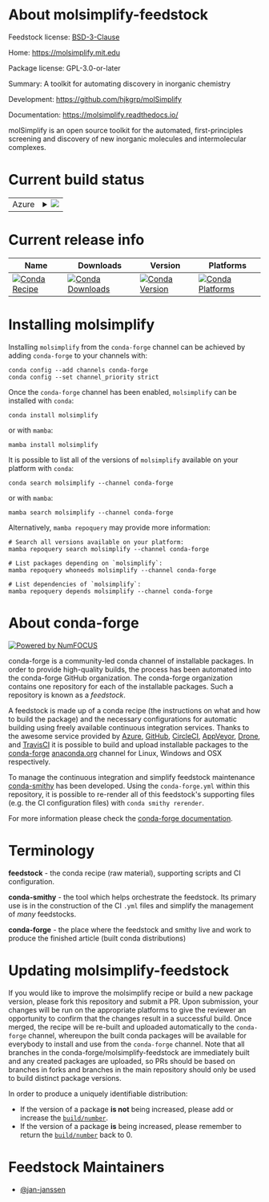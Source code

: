 About molsimplify-feedstock
===========================

Feedstock license: [BSD-3-Clause](https://github.com/conda-forge/molsimplify-feedstock/blob/main/LICENSE.txt)

Home: https://molsimplify.mit.edu

Package license: GPL-3.0-or-later

Summary: A toolkit for automating discovery in inorganic chemistry

Development: https://github.com/hjkgrp/molSimplify

Documentation: https://molsimplify.readthedocs.io/

molSimplify is an open source toolkit for the automated,
first-principles screening and discovery of new inorganic molecules
and intermolecular complexes.


Current build status
====================


<table>
    
  <tr>
    <td>Azure</td>
    <td>
      <details>
        <summary>
          <a href="https://dev.azure.com/conda-forge/feedstock-builds/_build/latest?definitionId=13914&branchName=main">
            <img src="https://dev.azure.com/conda-forge/feedstock-builds/_apis/build/status/molsimplify-feedstock?branchName=main">
          </a>
        </summary>
        <table>
          <thead><tr><th>Variant</th><th>Status</th></tr></thead>
          <tbody><tr>
              <td>linux_64_python3.10.____cpython</td>
              <td>
                <a href="https://dev.azure.com/conda-forge/feedstock-builds/_build/latest?definitionId=13914&branchName=main">
                  <img src="https://dev.azure.com/conda-forge/feedstock-builds/_apis/build/status/molsimplify-feedstock?branchName=main&jobName=linux&configuration=linux%20linux_64_python3.10.____cpython" alt="variant">
                </a>
              </td>
            </tr><tr>
              <td>linux_64_python3.11.____cpython</td>
              <td>
                <a href="https://dev.azure.com/conda-forge/feedstock-builds/_build/latest?definitionId=13914&branchName=main">
                  <img src="https://dev.azure.com/conda-forge/feedstock-builds/_apis/build/status/molsimplify-feedstock?branchName=main&jobName=linux&configuration=linux%20linux_64_python3.11.____cpython" alt="variant">
                </a>
              </td>
            </tr><tr>
              <td>linux_64_python3.12.____cpython</td>
              <td>
                <a href="https://dev.azure.com/conda-forge/feedstock-builds/_build/latest?definitionId=13914&branchName=main">
                  <img src="https://dev.azure.com/conda-forge/feedstock-builds/_apis/build/status/molsimplify-feedstock?branchName=main&jobName=linux&configuration=linux%20linux_64_python3.12.____cpython" alt="variant">
                </a>
              </td>
            </tr><tr>
              <td>linux_64_python3.8.____cpython</td>
              <td>
                <a href="https://dev.azure.com/conda-forge/feedstock-builds/_build/latest?definitionId=13914&branchName=main">
                  <img src="https://dev.azure.com/conda-forge/feedstock-builds/_apis/build/status/molsimplify-feedstock?branchName=main&jobName=linux&configuration=linux%20linux_64_python3.8.____cpython" alt="variant">
                </a>
              </td>
            </tr><tr>
              <td>linux_64_python3.9.____cpython</td>
              <td>
                <a href="https://dev.azure.com/conda-forge/feedstock-builds/_build/latest?definitionId=13914&branchName=main">
                  <img src="https://dev.azure.com/conda-forge/feedstock-builds/_apis/build/status/molsimplify-feedstock?branchName=main&jobName=linux&configuration=linux%20linux_64_python3.9.____cpython" alt="variant">
                </a>
              </td>
            </tr><tr>
              <td>osx_64_python3.10.____cpython</td>
              <td>
                <a href="https://dev.azure.com/conda-forge/feedstock-builds/_build/latest?definitionId=13914&branchName=main">
                  <img src="https://dev.azure.com/conda-forge/feedstock-builds/_apis/build/status/molsimplify-feedstock?branchName=main&jobName=osx&configuration=osx%20osx_64_python3.10.____cpython" alt="variant">
                </a>
              </td>
            </tr><tr>
              <td>osx_64_python3.11.____cpython</td>
              <td>
                <a href="https://dev.azure.com/conda-forge/feedstock-builds/_build/latest?definitionId=13914&branchName=main">
                  <img src="https://dev.azure.com/conda-forge/feedstock-builds/_apis/build/status/molsimplify-feedstock?branchName=main&jobName=osx&configuration=osx%20osx_64_python3.11.____cpython" alt="variant">
                </a>
              </td>
            </tr><tr>
              <td>osx_64_python3.12.____cpython</td>
              <td>
                <a href="https://dev.azure.com/conda-forge/feedstock-builds/_build/latest?definitionId=13914&branchName=main">
                  <img src="https://dev.azure.com/conda-forge/feedstock-builds/_apis/build/status/molsimplify-feedstock?branchName=main&jobName=osx&configuration=osx%20osx_64_python3.12.____cpython" alt="variant">
                </a>
              </td>
            </tr><tr>
              <td>osx_64_python3.8.____cpython</td>
              <td>
                <a href="https://dev.azure.com/conda-forge/feedstock-builds/_build/latest?definitionId=13914&branchName=main">
                  <img src="https://dev.azure.com/conda-forge/feedstock-builds/_apis/build/status/molsimplify-feedstock?branchName=main&jobName=osx&configuration=osx%20osx_64_python3.8.____cpython" alt="variant">
                </a>
              </td>
            </tr><tr>
              <td>osx_64_python3.9.____cpython</td>
              <td>
                <a href="https://dev.azure.com/conda-forge/feedstock-builds/_build/latest?definitionId=13914&branchName=main">
                  <img src="https://dev.azure.com/conda-forge/feedstock-builds/_apis/build/status/molsimplify-feedstock?branchName=main&jobName=osx&configuration=osx%20osx_64_python3.9.____cpython" alt="variant">
                </a>
              </td>
            </tr>
          </tbody>
        </table>
      </details>
    </td>
  </tr>
</table>

Current release info
====================

| Name | Downloads | Version | Platforms |
| --- | --- | --- | --- |
| [![Conda Recipe](https://img.shields.io/badge/recipe-molsimplify-green.svg)](https://anaconda.org/conda-forge/molsimplify) | [![Conda Downloads](https://img.shields.io/conda/dn/conda-forge/molsimplify.svg)](https://anaconda.org/conda-forge/molsimplify) | [![Conda Version](https://img.shields.io/conda/vn/conda-forge/molsimplify.svg)](https://anaconda.org/conda-forge/molsimplify) | [![Conda Platforms](https://img.shields.io/conda/pn/conda-forge/molsimplify.svg)](https://anaconda.org/conda-forge/molsimplify) |

Installing molsimplify
======================

Installing `molsimplify` from the `conda-forge` channel can be achieved by adding `conda-forge` to your channels with:

```
conda config --add channels conda-forge
conda config --set channel_priority strict
```

Once the `conda-forge` channel has been enabled, `molsimplify` can be installed with `conda`:

```
conda install molsimplify
```

or with `mamba`:

```
mamba install molsimplify
```

It is possible to list all of the versions of `molsimplify` available on your platform with `conda`:

```
conda search molsimplify --channel conda-forge
```

or with `mamba`:

```
mamba search molsimplify --channel conda-forge
```

Alternatively, `mamba repoquery` may provide more information:

```
# Search all versions available on your platform:
mamba repoquery search molsimplify --channel conda-forge

# List packages depending on `molsimplify`:
mamba repoquery whoneeds molsimplify --channel conda-forge

# List dependencies of `molsimplify`:
mamba repoquery depends molsimplify --channel conda-forge
```


About conda-forge
=================

[![Powered by
NumFOCUS](https://img.shields.io/badge/powered%20by-NumFOCUS-orange.svg?style=flat&colorA=E1523D&colorB=007D8A)](https://numfocus.org)

conda-forge is a community-led conda channel of installable packages.
In order to provide high-quality builds, the process has been automated into the
conda-forge GitHub organization. The conda-forge organization contains one repository
for each of the installable packages. Such a repository is known as a *feedstock*.

A feedstock is made up of a conda recipe (the instructions on what and how to build
the package) and the necessary configurations for automatic building using freely
available continuous integration services. Thanks to the awesome service provided by
[Azure](https://azure.microsoft.com/en-us/services/devops/), [GitHub](https://github.com/),
[CircleCI](https://circleci.com/), [AppVeyor](https://www.appveyor.com/),
[Drone](https://cloud.drone.io/welcome), and [TravisCI](https://travis-ci.com/)
it is possible to build and upload installable packages to the
[conda-forge](https://anaconda.org/conda-forge) [anaconda.org](https://anaconda.org/)
channel for Linux, Windows and OSX respectively.

To manage the continuous integration and simplify feedstock maintenance
[conda-smithy](https://github.com/conda-forge/conda-smithy) has been developed.
Using the ``conda-forge.yml`` within this repository, it is possible to re-render all of
this feedstock's supporting files (e.g. the CI configuration files) with ``conda smithy rerender``.

For more information please check the [conda-forge documentation](https://conda-forge.org/docs/).

Terminology
===========

**feedstock** - the conda recipe (raw material), supporting scripts and CI configuration.

**conda-smithy** - the tool which helps orchestrate the feedstock.
                   Its primary use is in the construction of the CI ``.yml`` files
                   and simplify the management of *many* feedstocks.

**conda-forge** - the place where the feedstock and smithy live and work to
                  produce the finished article (built conda distributions)


Updating molsimplify-feedstock
==============================

If you would like to improve the molsimplify recipe or build a new
package version, please fork this repository and submit a PR. Upon submission,
your changes will be run on the appropriate platforms to give the reviewer an
opportunity to confirm that the changes result in a successful build. Once
merged, the recipe will be re-built and uploaded automatically to the
`conda-forge` channel, whereupon the built conda packages will be available for
everybody to install and use from the `conda-forge` channel.
Note that all branches in the conda-forge/molsimplify-feedstock are
immediately built and any created packages are uploaded, so PRs should be based
on branches in forks and branches in the main repository should only be used to
build distinct package versions.

In order to produce a uniquely identifiable distribution:
 * If the version of a package **is not** being increased, please add or increase
   the [``build/number``](https://docs.conda.io/projects/conda-build/en/latest/resources/define-metadata.html#build-number-and-string).
 * If the version of a package **is** being increased, please remember to return
   the [``build/number``](https://docs.conda.io/projects/conda-build/en/latest/resources/define-metadata.html#build-number-and-string)
   back to 0.

Feedstock Maintainers
=====================

* [@jan-janssen](https://github.com/jan-janssen/)

